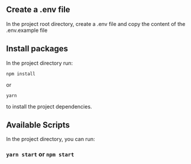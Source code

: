## Create a .env file

In the project root directory, create a .env file and copy the content of the .env.example file

## Install packages

In the project directory run:

`npm install`

or

`yarn`

to install the project dependencies.

## Available Scripts

In the project directory, you can run:

### `yarn start` or `npm start`
